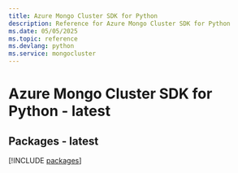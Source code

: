 ```yaml
---
title: Azure Mongo Cluster SDK for Python
description: Reference for Azure Mongo Cluster SDK for Python
ms.date: 05/05/2025
ms.topic: reference
ms.devlang: python
ms.service: mongocluster
---
```

# Azure Mongo Cluster SDK for Python - latest
## Packages - latest
[!INCLUDE [packages](mongo-cluster-index.md)]